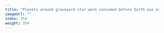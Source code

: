 ```yaml
---
title: "Planets around graveyard star were consumed before Earth was even born"
imageUrl: ""
index: 354
weight: 354
---
```

